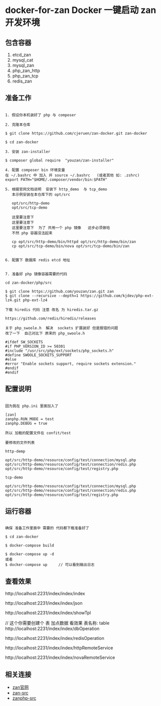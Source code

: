 # docker-for-zan Docker 一键启动 zan 开发环境

## 包含容器

1. etcd_zan
2. mysql_cat
3. mysql_zan
4. php_zan_http
5. php_zan_tcp
6. redis_zan

## 准备工作

```

1. 假设你本机装好了 php 与 composer

2. 克隆本仓库

$ git clone https://github.com/cjeruen/zan-docker.git zan-docker

$ cd zan-docker

3. 安装 zan-installer

$ composer global require  "youzan/zan-installer"

4. 配置 composer bin 环境变量
在 ~/.bashrc 中 加入 并 source ~/.bashrc   (或者其他 如: .zshrc)
export PATH="$HOME/.composer/vendor/bin:$PATH"

5. 根据官网文档说明  安装下 http_demo  与 tcp_demo
   本示例安装在本仓库下的 opt/src

   opt/src/http-demo
   opt/src/tcp-demo

   这里要注意下
   这里要注意下
   这里要注意下  为了 共用一个 php 镜像   这步必须做哈
   不然 php 容器没法起来

   cp opt/src/http-demo/bin/httpd opt/src/http-demo/bin/zan
   cp opt/src/tcp-demo/bin/nova opt/src/tcp-demo/bin/zan


6. 配置下 数据库 redis etcd 地址


7. 准备好 php 镜像容器需要的代码  

cd zan-docker/php/src

$ git clone https://github.com/youzan/zan.git zan
$ git clone --recursive --depth=1 https://github.com/kjdev/php-ext-lz4.git php-ext-lz4

下载 hiredis 代码 注意 改名 为 hiredis.tar.gz

https://github.com/redis/hiredis/releases

关于 php_swoole.h  解决  sockets 扩展装好 但是报错的问题
改了一下  自己对比下 原来的 php_swoole.h 

#ifdef SW_SOCKETS
#if PHP_VERSION_ID >= 50301
#include "/usr/src/php/ext/sockets/php_sockets.h"
#define SWOOLE_SOCKETS_SUPPORT
#else
#error "Enable sockets support, require sockets extension."
#endif
#endif

```

## 配置说明

```

因为我在 php.ini 里面加入了 

[zan]
zanphp.RUN_MODE = test
zanphp.DEBUG = true

所以 加载的配置文件在 confit/test

要修改的文件列表

http-demp

opt/src/http-demo/resource/config/test/connection/mysql.php
opt/src/http-demo/resource/config/test/connection/redis.php
opt/src/http-demo/resource/config/test/registry.php

tcp-demo

opt/src/http-demo/resource/config/test/connection/mysql.php
opt/src/http-demo/resource/config/test/connection/redis.php
opt/src/http-demo/resource/config/test/registry.php

```

## 运行容器

```

确保 准备工作里面中 需要的 代码都下载准备好了

$ cd zan-docker

$ docker-compose build

$ docker-compose up -d
或者
$ docker-compose up     // 可以看到输出日志

```

## 查看效果

http://localhost:2231/index/index/index

http://localhost:2231/index/index/json

http://localhost:2231/index/index/showTpl

// 这个你需要创建个 表 加点数据 看效果  表名称: table
http://localhost:2231/index/index/dbOperation

http://localhost:2231/index/index/redisOperation

http://localhost:2231/index/index/httpRemoteService

http://localhost:2231/index/index/novaRemoteService


## 相关连接

- [zan官网](http://zanphp.io/)
- [zan-src](https://github.com/youzan/zan/)
- [zanphp-src](https://github.com/youzan/zanphp) 
